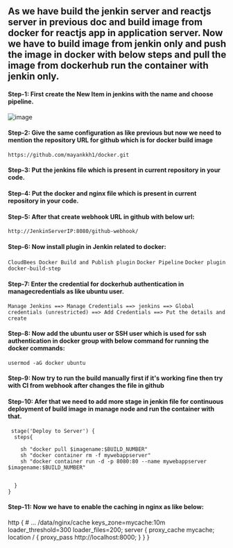 ## As we have build the jenkin server and reactjs server in previous doc and build image from docker for reactjs app in application server. Now we have to     build image from jenkin only and push the image in docker with below steps and pull the image from dockerhub run the container with jenkin only.

#### Step-1: First create the New Item in jenkins with the name and choose pipeline.

![image](https://user-images.githubusercontent.com/42695637/190360001-6b883a79-d160-4cc3-9618-18c2a3f69c18.png)


#### Step-2: Give the same configuration as like previous but now we need to mention the repository URL for github which is for docker build image

```https://github.com/mayankkh1/docker.git```
     
#### Step-3: Put the jenkins file which is present in current repository in your code.

#### Step-4: Put the docker and nginx file which is present in current repository in your code.


#### Step-5: After that create webhook URL in github with below url:
  
```http://JenkinServerIP:8080/github-webhook/```
     
 
#### Step-6: Now install plugin in Jenkin related to docker:
  
```CloudBees Docker Build and Publish plugin```
```Docker Pipeline```
```Docker plugin```
```docker-build-step```
    
#### Step-7: Enter the credential for dockerhub authentication in managecredentials as like ubuntu user.
             
```Manage Jenkins ==> Manage Credentials ==> jenkins ==> Global credentials (unrestricted) ==> Add Credentials ==> Put the details and create```

#### Step-8: Now add the ubuntu user or SSH user which is used for ssh authentication in docker group with below command for running the docker commands:
  
```usermod -aG docker ubuntu```
     
#### Step-9:  Now try to run the build manually first if it's working fine then try with CI from webhook after changes the file in github

#### Step-10: Afer that we need to add more stage in jenkin file for continuous deployment of build image in manage node and run the container with that.

     stage('Deploy to Server') {
      steps{
        
        sh "docker pull $imagename:$BUILD_NUMBER"
        sh "docker container rm -f mywebappserver"
        sh "docker container run -d -p 8080:80 --name mywebappserver $imagename:$BUILD_NUMBER"
   
           
      }
    }
    
#### Step-11: Now we have to enable the caching in nginx as like below:

 http {
    # ...
    /data/nginx/cache keys_zone=mycache:10m loader_threshold=300 loader_files=200;
    server {
        proxy_cache mycache;
        location / {
            proxy_pass http://localhost:8000;
        }
       }
    }


     


     
     
     

     
